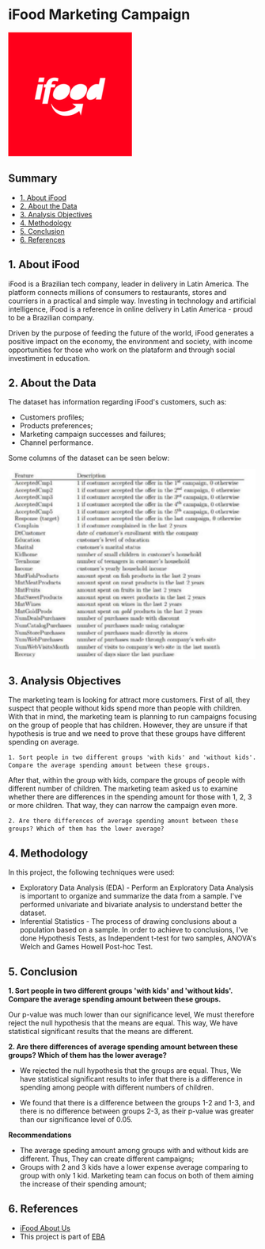 # iFood Marketing Campaign

<img src="img/logo-smile-512x512.png" width="250">

## Summary 
* [1. About iFood](#1-about-ifood)
* [2. About the Data](#2-about-the-data)
* [3. Analysis Objectives](#3-analysis-objectives)
* [4. Methodology](4#-methodology)
* [5. Conclusion](5#-conclusion)
* [6. References](6#-references)

## 1. About iFood

iFood is a Brazilian tech company, leader in delivery in Latin America. The platform connects millions of consumers to restaurants, stores and courriers in a practical and simple way. Investing in technology and artificial intelligence, iFood is a reference in online delivery in Latin America - proud to be a Brazilian company.

Driven by the purpose of feeding the future of the world, iFood generates a positive impact on the economy, the environment and society, with income opportunities for those who work on the plataform and through social investiment in education.

## 2. About the Data

The dataset has information regarding iFood's customers, such as:

* Customers profiles;
* Products preferences;
* Marketing campaign successes and failures;
* Channel performance.

Some columns of the dataset can be seen below:

<img src="img/ifood_dataset_columns.png" width="500">

## 3. Analysis Objectives

The marketing team is looking for attract more customers. First of all, they suspect that people without kids spend more than people with children. With that in mind, the marketing team is planning to run campaigns focusing on the group of people that has children. However, they are unsure if that hypothesis is true and we need to prove that these groups have different spending on average. 

    1. Sort people in two different groups 'with kids' and 'without kids'. Compare the average spending amount between these groups.
     
After that, within the group with kids, compare the groups of people with different number of children. The marketing team asked us to examine whether there are differences in the spending amount for those with 1, 2, 3 or more children. That way, they can narrow the campaign even more.

    2. Are there differences of average spending amount between these groups? Which of them has the lower average?

## 4. Methodology

In this project, the following techniques were used:

* Exploratory Data Analysis (EDA) - Perform an Exploratory Data Analysis is important to organize and summarize the data from a sample. I've performed univariate and bivariate analysis to understand better the dataset.
* Inferential Statistics - The process of drawing conclusions about a population based on a sample. In order to achieve to conclusions, I've done Hypothesis Tests, as Independent t-test for two samples, ANOVA's Welch and Games Howell Post-hoc Test.

## 5. Conclusion

**1. Sort people in two different groups 'with kids' and 'without kids'. Compare the average spending amount between these groups.**

Our p-value was much lower than our significance level, We must therefore reject the null hypothesis that the means are equal. This way, We have statistical significant results that the means are different.

**2. Are there differences of average spending amount between these groups? Which of them has the lower average?**

* We rejected the null hypothesis that the groups are equal. Thus, We have statistical significant results to infer that there is a difference in spending among people with different numbers of children.

* We found that there is a difference between the groups 1-2 and 1-3, and there is no difference between groups 2-3, as their p-value was greater than our significance level of 0.05.

**Recommendations** 

* The average speding amount among groups with and without kids are different. Thus, They can create different campaigns;
* Groups with 2 and 3 kids have a lower expense average comparing to group with only 1 kid. Marketing team can focus on both of them aiming the increase of their spending amount;

## 6. References

* [iFood About Us](https://institucional.ifood.com.br/sobre/)
* This project is part of [EBA](https://www.renatabiaggi.com/eba) 
